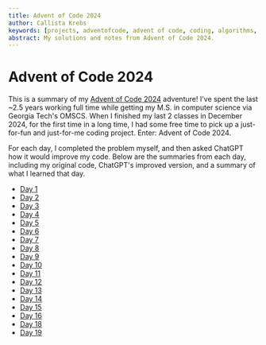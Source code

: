 ```yaml
---
title: Advent of Code 2024
author: Callista Krebs
keywords: [projects, adventofcode, advent of code, coding, algorithms, challenges]
abstract: My solutions and notes from Advent of Code 2024.
---
```

# Advent of Code 2024
This is a summary of my [Advent of Code 2024](https://adventofcode.com) adventure! I've spent the last ~2.5 years working full time while getting my M.S. in computer science via Georgia Tech's OMSCS. When I finished my last 2 classes in December 2024, for the first time in a long time, I had some free time to pick up a just-for-fun and just-for-me coding project. Enter: Advent of Code 2024.

For each day, I completed the problem myself, and then asked ChatGPT how it would improve my code. Below are the summaries from each day, including my original code, ChatGPT's improved version, and a summary of what I learned that day.

* [Day 1](day1.html)
* [Day 2](day2.html)
* [Day 3](day3.html)
* [Day 4](day4.html)
* [Day 5](day5.html)
* [Day 6](day6.html)
* [Day 7](day7.html)
* [Day 8](day8.html)
* [Day 9](day9.html)
* [Day 10](day10.html)
* [Day 11](day11.html)
* [Day 12](day12.html)
* [Day 13](day13.html)
* [Day 14](day14.html)
* [Day 15](day15.html)
* [Day 16](day16.html)
* [Day 18](day18.html)
* [Day 19](day19.html)
<!-- * [Wrap Up](wrapup.html) -->